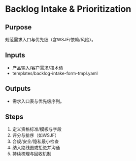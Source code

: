 # Backlog Intake & Prioritization

## Purpose

规范需求入口与优先级（含WSJF/依赖/风险）。

## Inputs

- 产品输入/客户需求/技术债
- templates/backlog-intake-form-tmpl.yaml

## Outputs

- 需求入口表与优先级序列。

## Steps

1. 定义资格标准/模板与字段
2. 评分与排序（如WSJF）
3. 合规/安全/隐私最小检查
4. 纳入路线图或拒绝并沟通
5. 持续梳理与回收机制
